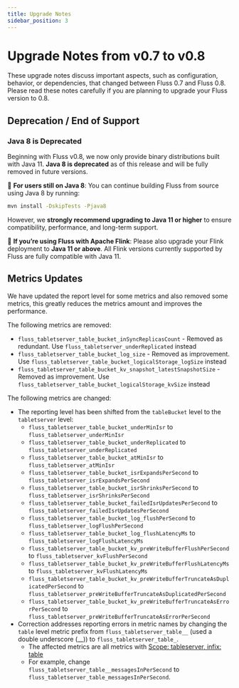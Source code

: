 ```yaml
---
title: Upgrade Notes
sidebar_position: 3
---
```


# Upgrade Notes from v0.7 to v0.8

These upgrade notes discuss important aspects, such as configuration, behavior, or dependencies, that changed between Fluss 0.7 and Fluss 0.8. Please read these notes carefully if you are planning to upgrade your Fluss version to 0.8.

## Deprecation / End of Support

### Java 8 is Deprecated
Beginning with Fluss v0.8, we now only provide binary distributions built with Java 11.
**Java 8 is deprecated** as of this release and will be fully removed in future versions.

🔧 **For users still on Java 8**:
You can continue building Fluss from source using Java 8 by running:
```bash
mvn install -DskipTests -Pjava8
```
However, we **strongly recommend upgrading to Java 11 or higher** to ensure compatibility, performance, and long-term support.

🔁 **If you’re using Fluss with Apache Flink**:
Please also upgrade your Flink deployment to **Java 11 or above**. All Flink versions currently supported by Fluss are fully compatible with Java 11.

## Metrics Updates

We have updated the report level for some metrics and also removed some metrics, this greatly reduces the metrics amount and improves the performance.

The following metrics are removed:

- `fluss_tabletserver_table_bucket_inSyncReplicasCount` - Removed as redundant. Use `fluss_tabletserver_underReplicated` instead
- `fluss_tabletserver_table_bucket_log_size` - Removed as improvement. Use `fluss_tabletserver_table_bucket_logicalStorage_logSize` instead
- `fluss_tabletserver_table_bucket_kv_snapshot_latestSnapshotSize` - Removed as improvement. Use `fluss_tabletserver_table_bucket_logicalStorage_kvSize` instead

The following metrics are changed:

- The reporting level has been shifted from the `tableBucket` level to the `tabletserver` level:
  - `fluss_tabletserver_table_bucket_underMinIsr` to `fluss_tabletserver_underMinIsr`
  - `fluss_tabletserver_table_bucket_underReplicated` to `fluss_tabletserver_underReplicated`
  - `fluss_tabletserver_table_bucket_atMinIsr` to `fluss_tabletserver_atMinIsr`
  - `fluss_tabletserver_table_bucket_isrExpandsPerSecond` to `fluss_tabletserver_isrExpandsPerSecond`
  - `fluss_tabletserver_table_bucket_isrShrinksPerSecond` to `fluss_tabletserver_isrShrinksPerSecond`
  - `fluss_tabletserver_table_bucket_failedIsrUpdatesPerSecond` to `fluss_tabletserver_failedIsrUpdatesPerSecond`
  - `fluss_tabletserver_table_bucket_log_flushPerSecond` to `fluss_tabletserver_logFlushPerSecond`
  - `fluss_tabletserver_table_bucket_log_flushLatencyMs` to `fluss_tabletserver_logFlushLatencyMs`
  - `fluss_tabletserver_table_bucket_kv_preWriteBufferFlushPerSecond` to `fluss_tabletserver_kvFlushPerSecond`
  - `fluss_tabletserver_table_bucket_kv_preWriteBufferFlushLatencyMs` to `fluss_tabletserver_kvFlushLatencyMs`
  - `fluss_tabletserver_table_bucket_kv_preWriteBufferTruncateAsDuplicatedPerSecond` to `fluss_tabletserver_preWriteBufferTruncateAsDuplicatedPerSecond`
  - `fluss_tabletserver_table_bucket_kv_preWriteBufferTruncateAsErrorPerSecond` to `fluss_tabletserver_preWriteBufferTruncateAsErrorPerSecond`
- Correction addresses reporting errors in metric names by changing the `table` level metric prefix from `fluss_tabletserver_table__` (used a double underscore (__)) to `fluss_tabletserver_table_`. 
  - The affected metrics are all metrics with [Scope: tableserver, infix: table](docs/maintenance/observability/monitor-metrics.md#tablebucket)
  - For example, change `fluss_tabletserver_table__messagesInPerSecond` to `fluss_tabletserver_table_messagesInPerSecond`.
